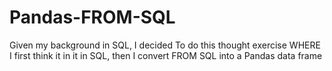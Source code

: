 # Pandas-FROM-SQL

Given my background in SQL, 
I decided To do this thought exercise 
WHERE I first think it in it in SQL, 
then I convert FROM SQL into a Pandas data frame
